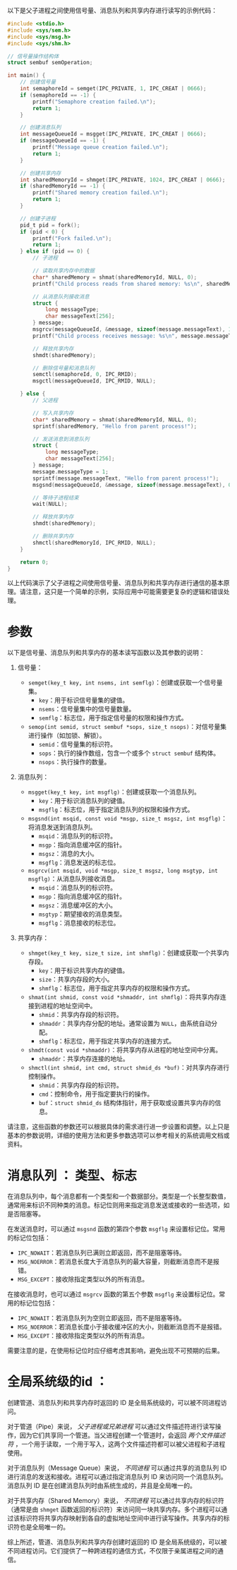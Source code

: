以下是父子进程之间使用信号量、消息队列和共享内存进行读写的示例代码：

```c
#include <stdio.h>
#include <sys/sem.h>
#include <sys/msg.h>
#include <sys/shm.h>

// 信号量操作结构体
struct sembuf semOperation;

int main() {
    // 创建信号量
    int semaphoreId = semget(IPC_PRIVATE, 1, IPC_CREAT | 0666);
    if (semaphoreId == -1) {
        printf("Semaphore creation failed.\n");
        return 1;
    }

    // 创建消息队列
    int messageQueueId = msgget(IPC_PRIVATE, IPC_CREAT | 0666);
    if (messageQueueId == -1) {
        printf("Message queue creation failed.\n");
        return 1;
    }

    // 创建共享内存
    int sharedMemoryId = shmget(IPC_PRIVATE, 1024, IPC_CREAT | 0666);
    if (sharedMemoryId == -1) {
        printf("Shared memory creation failed.\n");
        return 1;
    }

    // 创建子进程
    pid_t pid = fork();
    if (pid < 0) {
        printf("Fork failed.\n");
        return 1;
    } else if (pid == 0) {
        // 子进程

        // 读取共享内存中的数据
        char* sharedMemory = shmat(sharedMemoryId, NULL, 0);
        printf("Child process reads from shared memory: %s\n", sharedMemory);

        // 从消息队列接收消息
        struct {
            long messageType;
            char messageText[256];
        } message;
        msgrcv(messageQueueId, &message, sizeof(message.messageText), 1, 0);
        printf("Child process receives message: %s\n", message.messageText);

        // 释放共享内存
        shmdt(sharedMemory);

        // 删除信号量和消息队列
        semctl(semaphoreId, 0, IPC_RMID);
        msgctl(messageQueueId, IPC_RMID, NULL);

    } else {
        // 父进程

        // 写入共享内存
        char* sharedMemory = shmat(sharedMemoryId, NULL, 0);
        sprintf(sharedMemory, "Hello from parent process!");

        // 发送消息到消息队列
        struct {
            long messageType;
            char messageText[256];
        } message;
        message.messageType = 1;
        sprintf(message.messageText, "Hello from parent process!");
        msgsnd(messageQueueId, &message, sizeof(message.messageText), 0);

        // 等待子进程结束
        wait(NULL);

        // 释放共享内存
        shmdt(sharedMemory);

        // 删除共享内存
        shmctl(sharedMemoryId, IPC_RMID, NULL);
    }

    return 0;
}
```

以上代码演示了父子进程之间使用信号量、消息队列和共享内存进行通信的基本原理。请注意，这只是一个简单的示例，实际应用中可能需要更复杂的逻辑和错误处理。


# 参数

以下是信号量、消息队列和共享内存的基本读写函数以及其参数的说明：

1. 信号量：
   - `semget(key_t key, int nsems, int semflg)`：创建或获取一个信号量集。
     - `key`：用于标识信号量集的键值。
     - `nsems`：信号量集中的信号量数量。
     - `semflg`：标志位，用于指定信号量的权限和操作方式。
   - `semop(int semid, struct sembuf *sops, size_t nsops)`：对信号量集进行操作（如加锁、解锁）。
     - `semid`：信号量集的标识符。
     - `sops`：执行的操作数组，包含一个或多个 `struct sembuf` 结构体。
     - `nsops`：执行操作的数量。

2. 消息队列：
   - `msgget(key_t key, int msgflg)`：创建或获取一个消息队列。
     - `key`：用于标识消息队列的键值。
     - `msgflg`：标志位，用于指定消息队列的权限和操作方式。
   - `msgsnd(int msqid, const void *msgp, size_t msgsz, int msgflg)`：将消息发送到消息队列。
     - `msqid`：消息队列的标识符。
     - `msgp`：指向消息缓冲区的指针。
     - `msgsz`：消息的大小。
     - `msgflg`：消息发送的标志位。
   - `msgrcv(int msqid, void *msgp, size_t msgsz, long msgtyp, int msgflg)`：从消息队列接收消息。
     - `msqid`：消息队列的标识符。
     - `msgp`：指向消息缓冲区的指针。
     - `msgsz`：消息缓冲区的大小。
     - `msgtyp`：期望接收的消息类型。
     - `msgflg`：消息接收的标志位。

3. 共享内存：
   - `shmget(key_t key, size_t size, int shmflg)`：创建或获取一个共享内存段。
     - `key`：用于标识共享内存的键值。
     - `size`：共享内存段的大小。
     - `shmflg`：标志位，用于指定共享内存的权限和操作方式。
   - `shmat(int shmid, const void *shmaddr, int shmflg)`：将共享内存连接到进程的地址空间中。
     - `shmid`：共享内存段的标识符。
     - `shmaddr`：共享内存分配的地址。通常设置为 `NULL`，由系统自动分配。
     - `shmflg`：标志位，用于指定共享内存的连接方式。
   - `shmdt(const void *shmaddr)`：将共享内存从进程的地址空间中分离。
     - `shmaddr`：共享内存连接的地址。
   - `shmctl(int shmid, int cmd, struct shmid_ds *buf)`：对共享内存进行控制操作。
     - `shmid`：共享内存段的标识符。
     - `cmd`：控制命令，用于指定要执行的操作。
     - `buf`：`struct shmid_ds` 结构体指针，用于获取或设置共享内存的信息。

请注意，这些函数的参数还可以根据具体的需求进行进一步设置和调整。以上只是基本的参数说明，详细的使用方法和更多参数选项可以参考相关的系统调用文档或资料。


#  消息队列  ： 类型、标志
在消息队列中，每个消息都有一个类型和一个数据部分。类型是一个长整型数值，通常用来标识不同种类的消息。标记位则用来指定消息发送或接收的一些选项，如是否阻塞等。

在发送消息时，可以通过 `msgsnd` 函数的第四个参数 `msgflg` 来设置标记位。常用的标记位包括：
- `IPC_NOWAIT`：若消息队列已满则立即返回，而不是阻塞等待。
- `MSG_NOERROR`：若消息长度大于消息队列的最大容量，则截断消息而不是报错。
- `MSG_EXCEPT`：接收除指定类型以外的所有消息。

在接收消息时，也可以通过 `msgrcv` 函数的第五个参数 `msgflg` 来设置标记位。常用的标记位包括：
- `IPC_NOWAIT`：若消息队列为空则立即返回，而不是阻塞等待。
- `MSG_NOERROR`：若消息长度小于接收缓冲区的大小，则截断消息而不是报错。
- `MSG_EXCEPT`：接收除指定类型以外的所有消息。

需要注意的是，在使用标记位时应仔细考虑其影响，避免出现不可预期的后果。

# 全局系统级的id ： 
创建管道、消息队列和共享内存时返回的 ID 是全局系统级的，可以被不同进程访问。

对于管道（Pipe）来说，  *父子进程或兄弟进程*   可以通过文件描述符进行读写操作，因为它们共享同一个管道。当父进程创建一个管道时，会返回  *两个文件描述符*  ，一个用于读取，一个用于写入，这两个文件描述符都可以被父进程和子进程使用。

对于消息队列（Message Queue）来说，   *不同进程*  可以通过共享的消息队列 ID 进行消息的发送和接收。进程可以通过指定消息队列 ID 来访问同一个消息队列。消息队列 ID 是在创建消息队列时由系统生成的，并且是全局唯一的。

对于共享内存（Shared Memory）来说，  *不同进程*   可以通过共享内存的标识符（通常是由 `shmget` 函数返回的标识符）来访问同一块共享内存。多个进程可以通过该标识符将共享内存映射到各自的虚拟地址空间中进行读写操作。共享内存的标识符也是全局唯一的。

综上所述，管道、消息队列和共享内存创建时返回的 ID 是全局系统级的，可以被不同进程访问。它们提供了一种跨进程的通信方式，不仅限于亲属进程之间的通信。